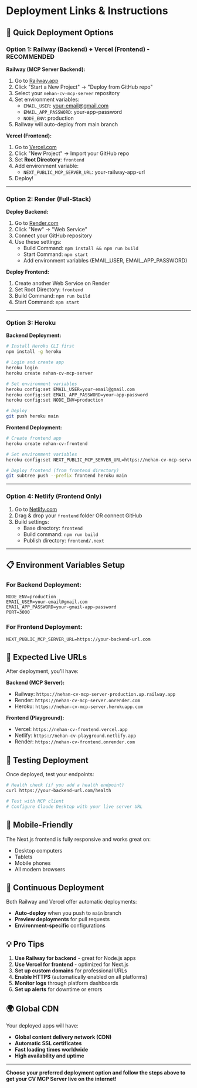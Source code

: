 # Deployment Links & Instructions

## 🚀 Quick Deployment Options

### Option 1: Railway (Backend) + Vercel (Frontend) - **RECOMMENDED**

**Railway (MCP Server Backend):**
1. Go to [Railway.app](https://railway.app)
2. Click "Start a New Project" → "Deploy from GitHub repo"
3. Select your `nehan-cv-mcp-server` repository
4. Set environment variables:
   - `EMAIL_USER`: your-email@gmail.com
   - `EMAIL_APP_PASSWORD`: your-app-password
   - `NODE_ENV`: production
5. Railway will auto-deploy from main branch

**Vercel (Frontend):**
1. Go to [Vercel.com](https://vercel.com)
2. Click "New Project" → Import your GitHub repo
3. Set **Root Directory**: `frontend`
4. Add environment variable:
   - `NEXT_PUBLIC_MCP_SERVER_URL`: your-railway-app-url
5. Deploy!

---

### Option 2: Render (Full-Stack)

**Deploy Backend:**
1. Go to [Render.com](https://render.com)
2. Click "New" → "Web Service"
3. Connect your GitHub repository
4. Use these settings:
   - Build Command: `npm install && npm run build`
   - Start Command: `npm start`
   - Add environment variables (EMAIL_USER, EMAIL_APP_PASSWORD)

**Deploy Frontend:**
1. Create another Web Service on Render
2. Set Root Directory: `frontend`
3. Build Command: `npm run build`
4. Start Command: `npm start`

---

### Option 3: Heroku

**Backend Deployment:**
```bash
# Install Heroku CLI first
npm install -g heroku

# Login and create app
heroku login
heroku create nehan-cv-mcp-server

# Set environment variables
heroku config:set EMAIL_USER=your-email@gmail.com
heroku config:set EMAIL_APP_PASSWORD=your-app-password
heroku config:set NODE_ENV=production

# Deploy
git push heroku main
```

**Frontend Deployment:**
```bash
# Create frontend app
heroku create nehan-cv-frontend

# Set environment variables
heroku config:set NEXT_PUBLIC_MCP_SERVER_URL=https://nehan-cv-mcp-server.herokuapp.com

# Deploy frontend (from frontend directory)
git subtree push --prefix frontend heroku main
```

---

### Option 4: Netlify (Frontend Only)

1. Go to [Netlify.com](https://netlify.com)
2. Drag & drop your `frontend` folder OR connect GitHub
3. Build settings:
   - Base directory: `frontend`
   - Build command: `npm run build`
   - Publish directory: `frontend/.next`

---

## 📋 Environment Variables Setup

### For Backend Deployment:
```env
NODE_ENV=production
EMAIL_USER=your-email@gmail.com
EMAIL_APP_PASSWORD=your-gmail-app-password
PORT=3000
```

### For Frontend Deployment:
```env
NEXT_PUBLIC_MCP_SERVER_URL=https://your-backend-url.com
```

## 🔗 Expected Live URLs

After deployment, you'll have:

**Backend (MCP Server):**
- Railway: `https://nehan-cv-mcp-server-production.up.railway.app`
- Render: `https://nehan-cv-mcp-server.onrender.com`
- Heroku: `https://nehan-cv-mcp-server.herokuapp.com`

**Frontend (Playground):**
- Vercel: `https://nehan-cv-frontend.vercel.app`
- Netlify: `https://nehan-cv-playground.netlify.app`
- Render: `https://nehan-cv-frontend.onrender.com`

## 🧪 Testing Deployment

Once deployed, test your endpoints:

```bash
# Health check (if you add a health endpoint)
curl https://your-backend-url.com/health

# Test with MCP client
# Configure Claude Desktop with your live server URL
```

## 📱 Mobile-Friendly

The Next.js frontend is fully responsive and works great on:
- Desktop computers
- Tablets
- Mobile phones
- All modern browsers

## 🔧 Continuous Deployment

Both Railway and Vercel offer automatic deployments:
- **Auto-deploy** when you push to `main` branch
- **Preview deployments** for pull requests
- **Environment-specific** configurations

## 💡 Pro Tips

1. **Use Railway for backend** - great for Node.js apps
2. **Use Vercel for frontend** - optimized for Next.js
3. **Set up custom domains** for professional URLs
4. **Enable HTTPS** (automatically enabled on all platforms)
5. **Monitor logs** through platform dashboards
6. **Set up alerts** for downtime or errors

## 🌍 Global CDN

Your deployed apps will have:
- **Global content delivery network (CDN)**
- **Automatic SSL certificates**
- **Fast loading times worldwide**
- **High availability and uptime**

---

**Choose your preferred deployment option and follow the steps above to get your CV MCP Server live on the internet!**